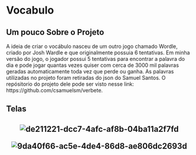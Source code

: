 # Vocabulo


<h2> Um pouco Sobre o Projeto </h2> 
<p> A ideia de criar o vocábulo nasceu de um outro jogo chamado Wordle, criado por Josh Wardle e que originalmente possuia 6 tentativas. Em minha versão do jogo, o jogador possui 5 tentativas para encontrar a palavra do dia e pode jogar quantas vezes quiser com cerca de 3000 mil palavras geradas automaticamente toda vez que perde ou ganha. As palavras utilizadas no projeto foram retiradas do json do Samuel Santos. O repósitorio do projeto dele pode ser visto nesse link: https://github.com/csamuelsm/verbete. </p>

<h2> Telas <h2> 
<div align="center"> 

![de211221-dcc7-4afc-af8b-04ba11a2f7fd](https://user-images.githubusercontent.com/68405849/188985375-32f591b4-5666-46e2-a966-f06580c66429.png)

![9da40f66-ac5e-4de4-86d8-ae806dc2693d](https://user-images.githubusercontent.com/68405849/188985386-2c6105b5-db62-4fb4-9033-d9ead38db568.jpg)

</div>




